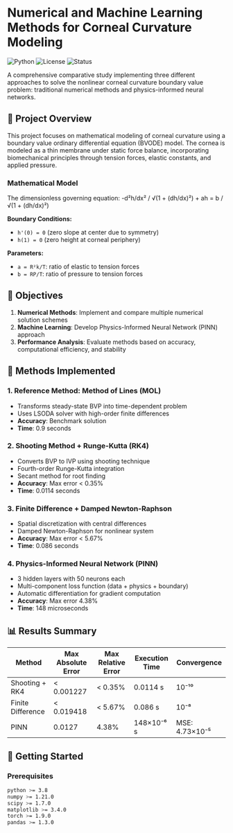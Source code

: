 # Numerical and Machine Learning Methods for Corneal Curvature Modeling

![Python](https://img.shields.io/badge/python-v3.8+-blue.svg)
![License](https://img.shields.io/badge/license-MIT-blue.svg)
![Status](https://img.shields.io/badge/status-active-success.svg)

A comprehensive comparative study implementing three different approaches to solve the nonlinear corneal curvature boundary value problem: traditional numerical methods and physics-informed neural networks.

## 🔬 Project Overview

This project focuses on mathematical modeling of corneal curvature using a boundary value ordinary differential equation (BVODE) model. The cornea is modeled as a thin membrane under static force balance, incorporating biomechanical principles through tension forces, elastic constants, and applied pressure.

### Mathematical Model

The dimensionless governing equation:
-d²h/dx² / √(1 + (dh/dx)²) + ah = b / √(1 + (dh/dx)²)


**Boundary Conditions:**
- `h'(0) = 0` (zero slope at center due to symmetry)
- `h(1) = 0` (zero height at corneal periphery)

**Parameters:**
- `a = R²k/T`: ratio of elastic to tension forces
- `b = RP/T`: ratio of pressure to tension forces

## 🎯 Objectives

1. **Numerical Methods**: Implement and compare multiple numerical solution schemes  
2. **Machine Learning**: Develop Physics-Informed Neural Network (PINN) approach  
3. **Performance Analysis**: Evaluate methods based on accuracy, computational efficiency, and stability

## 🔧 Methods Implemented

### 1. Reference Method: Method of Lines (MOL)
- Transforms steady-state BVP into time-dependent problem
- Uses LSODA solver with high-order finite differences  
- **Accuracy**: Benchmark solution  
- **Time**: 0.9 seconds

### 2. Shooting Method + Runge-Kutta (RK4)
- Converts BVP to IVP using shooting technique  
- Fourth-order Runge-Kutta integration  
- Secant method for root finding  
- **Accuracy**: Max error < 0.35%  
- **Time**: 0.0114 seconds

### 3. Finite Difference + Damped Newton-Raphson
- Spatial discretization with central differences  
- Damped Newton-Raphson for nonlinear system  
- **Accuracy**: Max error < 5.67%  
- **Time**: 0.086 seconds

### 4. Physics-Informed Neural Network (PINN)
- 3 hidden layers with 50 neurons each  
- Multi-component loss function (data + physics + boundary)  
- Automatic differentiation for gradient computation  
- **Accuracy**: Max error 4.38%  
- **Time**: 148 microseconds

## 📊 Results Summary

| Method             | Max Absolute Error | Max Relative Error | Execution Time | Convergence        |
|--------------------|-------------------|---------------------|----------------|---------------------|
| Shooting + RK4     | < 0.001227         | < 0.35%             | 0.0114 s       | 10⁻¹⁰               |
| Finite Difference  | < 0.019418         | < 5.67%             | 0.086 s        | 10⁻⁸                |
| PINN               | 0.0127             | 4.38%               | 148×10⁻⁶ s     | MSE: 4.73×10⁻⁵      |

## 🚀 Getting Started

### Prerequisites

```bash
python >= 3.8
numpy >= 1.21.0
scipy >= 1.7.0
matplotlib >= 3.4.0
torch >= 1.9.0
pandas >= 1.3.0
